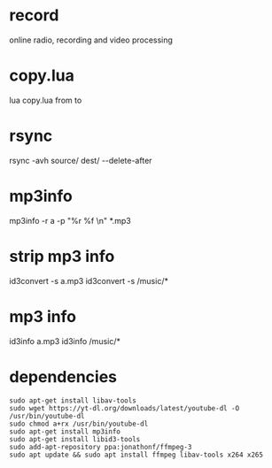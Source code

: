 # record
online radio, recording and video processing

# copy.lua
lua copy.lua from to 

# rsync
rsync -avh source/ dest/ --delete-after

# mp3info
mp3info -r a -p "%r %f \\n" *.mp3

# strip mp3 info
id3convert -s a.mp3
id3convert -s /music/*

# mp3 info
id3info a.mp3 
id3info /music/*

# dependencies
```
sudo apt-get install libav-tools
sudo wget https://yt-dl.org/downloads/latest/youtube-dl -O /usr/bin/youtube-dl
sudo chmod a+rx /usr/bin/youtube-dl
sudo apt-get install mp3info
sudo apt-get install libid3-tools
sudo add-apt-repository ppa:jonathonf/ffmpeg-3
sudo apt update && sudo apt install ffmpeg libav-tools x264 x265
```
